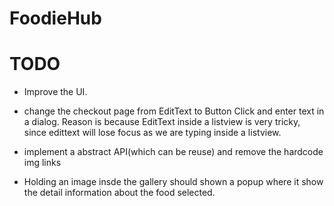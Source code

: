 # FoodieHub

# TODO
* Improve the UI.

* change the checkout page from EditText to Button Click and enter text in a dialog. Reason is because EditText inside a listview is very tricky, since edittext will lose focus as we are typing inside a listview.

* implement a abstract API(which can be reuse) and remove the hardcode img links

* Holding an image insde the gallery should shown a popup where it show the detail information about the food selected.

